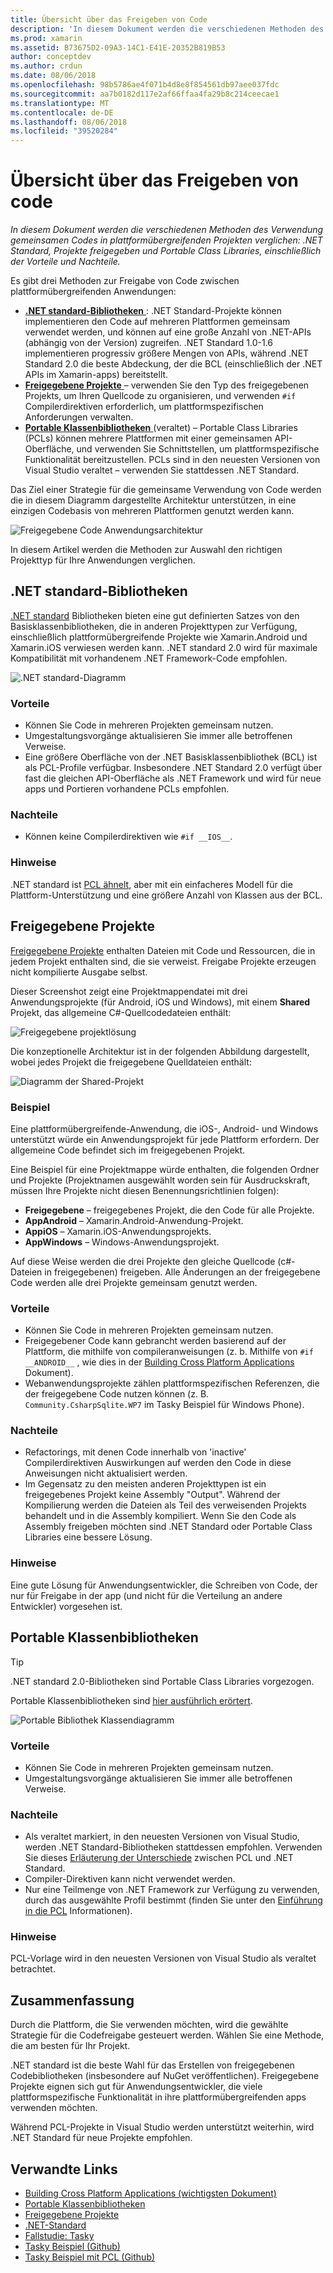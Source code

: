 ```yaml
---
title: Übersicht über das Freigeben von Code
description: 'In diesem Dokument werden die verschiedenen Methoden des Verwendung gemeinsamen Codes in plattformübergreifenden Projekten verglichen: freigegebene Projekte, Portable Class Libraries und .NET Standard, einschließlich der Vorteile und Nachteile.'
ms.prod: xamarin
ms.assetid: B73675D2-09A3-14C1-E41E-20352B819B53
author: conceptdev
ms.author: crdun
ms.date: 08/06/2018
ms.openlocfilehash: 98b5786ae4f071b4d8e8f854561db97aee037fdc
ms.sourcegitcommit: aa7b0182d117e2af66ffaa4fa29b8c214ceecae1
ms.translationtype: MT
ms.contentlocale: de-DE
ms.lasthandoff: 08/06/2018
ms.locfileid: "39520284"
---
```

# <a name="sharing-code-overview"></a>Übersicht über das Freigeben von code

_In diesem Dokument werden die verschiedenen Methoden des Verwendung gemeinsamen Codes in plattformübergreifenden Projekten verglichen: .NET Standard, Projekte freigegeben und Portable Class Libraries, einschließlich der Vorteile und Nachteile._

Es gibt drei Methoden zur Freigabe von Code zwischen plattformübergreifenden Anwendungen:

- [**.NET standard-Bibliotheken** ](#Net_Standard) : .NET Standard-Projekte können implementieren den Code auf mehreren Plattformen gemeinsam verwendet werden, und können auf eine große Anzahl von .NET-APIs (abhängig von der Version) zugreifen. .NET Standard 1.0-1.6 implementieren progressiv größere Mengen von APIs, während .NET Standard 2.0 die beste Abdeckung, der die BCL (einschließlich der .NET APIs im Xamarin-apps) bereitstellt.
- [**Freigegebene Projekte** ](#Shared_Projects) – verwenden Sie den Typ des freigegebenen Projekts, um Ihren Quellcode zu organisieren, und verwenden `#if` Compilerdirektiven erforderlich, um plattformspezifischen Anforderungen verwalten.
- [**Portable Klassenbibliotheken** ](#Portable_Class_Libraries) (veraltet) – Portable Class Libraries (PCLs) können mehrere Plattformen mit einer gemeinsamen API-Oberfläche, und verwenden Sie Schnittstellen, um plattformspezifische Funktionalität bereitzustellen. PCLs sind in den neuesten Versionen von Visual Studio veraltet &ndash; verwenden Sie stattdessen .NET Standard.

Das Ziel einer Strategie für die gemeinsame Verwendung von Code werden die in diesem Diagramm dargestellte Architektur unterstützen, in eine einzigen Codebasis von mehreren Plattformen genutzt werden kann.

 ![Freigegebene Code Anwendungsarchitektur](code-sharing-images/conceptualarchitecture.png "freigegebene Code-Anwendungsarchitektur")

In diesem Artikel werden die Methoden zur Auswahl den richtigen Projekttyp für Ihre Anwendungen verglichen.

<a name="Net_Standard" />

## <a name="net-standard-libraries"></a>.NET standard-Bibliotheken

[.NET standard](~/cross-platform/app-fundamentals/net-standard.md) Bibliotheken bieten eine gut definierten Satzes von den Basisklassenbibliotheken, die in anderen Projekttypen zur Verfügung, einschließlich plattformübergreifende Projekte wie Xamarin.Android und Xamarin.iOS verwiesen werden kann. .NET standard 2.0 wird für maximale Kompatibilität mit vorhandenem .NET Framework-Code empfohlen.

![.NET standard-Diagramm](code-sharing-images/netstandard.png ".NET Standard-Diagramm")

### <a name="benefits"></a>Vorteile

- Können Sie Code in mehreren Projekten gemeinsam nutzen.
- Umgestaltungsvorgänge aktualisieren Sie immer alle betroffenen Verweise.
- Eine größere Oberfläche von der .NET Basisklassenbibliothek (BCL) ist als PCL-Profile verfügbar. Insbesondere .NET Standard 2.0 verfügt über fast die gleichen API-Oberfläche als .NET Framework und wird für neue apps und Portieren vorhandene PCLs empfohlen.

### <a name="disadvantages"></a>Nachteile

- Können keine Compilerdirektiven wie `#if __IOS__`.

### <a name="remarks"></a>Hinweise

.NET standard ist [PCL ähnelt](https://docs.microsoft.com/dotnet/standard/net-standard#comparison-to-portable-class-libraries), aber mit ein einfacheres Modell für die Plattform-Unterstützung und eine größere Anzahl von Klassen aus der BCL.

<a name="Shared_Projects" />

## <a name="shared-projects"></a>Freigegebene Projekte

[Freigegebene Projekte](~/cross-platform/app-fundamentals/shared-projects.md) enthalten Dateien mit Code und Ressourcen, die in jedem Projekt enthalten sind, die sie verweist. Freigabe Projekte erzeugen nicht kompilierte Ausgabe selbst.

Dieser Screenshot zeigt eine Projektmappendatei mit drei Anwendungsprojekte (für Android, iOS und Windows), mit einem **Shared** Projekt, das allgemeine C#-Quellcodedateien enthält:

![Freigegebene projektlösung](code-sharing-images/sharedsolution.png "projektlösung freigegeben")

Die konzeptionelle Architektur ist in der folgenden Abbildung dargestellt, wobei jedes Projekt die freigegebene Quelldateien enthält:

![Diagramm der Shared-Projekt](code-sharing-images/sharedassetproject.png "Shared-Projekt-Diagramm")

### <a name="example"></a>Beispiel

Eine plattformübergreifende-Anwendung, die iOS-, Android- und Windows unterstützt würde ein Anwendungsprojekt für jede Plattform erfordern. Der allgemeine Code befindet sich im freigegebenen Projekt.

Eine Beispiel für eine Projektmappe würde enthalten, die folgenden Ordner und Projekte (Projektnamen ausgewählt worden sein für Ausdruckskraft, müssen Ihre Projekte nicht diesen Benennungsrichtlinien folgen):

- **Freigegebene** – freigegebenes Projekt, die den Code für alle Projekte.
- **AppAndroid** – Xamarin.Android-Anwendung-Projekt.
- **AppiOS** – Xamarin.iOS-Anwendungsprojekts.
- **AppWindows** – Windows-Anwendungsprojekt.

Auf diese Weise werden die drei Projekte den gleiche Quellcode (c#-Dateien in freigegebenen) freigeben. Alle Änderungen an der freigegebene Code werden alle drei Projekte gemeinsam genutzt werden.

### <a name="benefits"></a>Vorteile

- Können Sie Code in mehreren Projekten gemeinsam nutzen.
- Freigegebener Code kann gebrancht werden basierend auf der Plattform, die mithilfe von compileranweisungen (z. b. Mithilfe von `#if __ANDROID__` , wie dies in der [Building Cross Platform Applications](~/cross-platform/app-fundamentals/building-cross-platform-applications/index.md) Dokument).
- Webanwendungsprojekte zählen plattformspezifischen Referenzen, die der freigegebene Code nutzen können (z. B. `Community.CsharpSqlite.WP7` im Tasky Beispiel für Windows Phone).

### <a name="disadvantages"></a>Nachteile

- Refactorings, mit denen Code innerhalb von 'inactive' Compilerdirektiven Auswirkungen auf werden den Code in diese Anweisungen nicht aktualisiert werden.
- Im Gegensatz zu den meisten anderen Projekttypen ist ein freigegebenes Projekt keine Assembly "Output". Während der Kompilierung werden die Dateien als Teil des verweisenden Projekts behandelt und in die Assembly kompiliert. Wenn Sie den Code als Assembly freigeben möchten sind .NET Standard oder Portable Class Libraries eine bessere Lösung.

<a name="Shared_Remarks" />

### <a name="remarks"></a>Hinweise

Eine gute Lösung für Anwendungsentwickler, die Schreiben von Code, der nur für Freigabe in der app (und nicht für die Verteilung an andere Entwickler) vorgesehen ist.

<a name="Portable_Class_Libraries" />

## <a name="portable-class-libraries"></a>Portable Klassenbibliotheken

> [!TIP]
> .NET standard 2.0-Bibliotheken sind Portable Class Libraries vorgezogen.

Portable Klassenbibliotheken sind [hier ausführlich erörtert](~/cross-platform/app-fundamentals/pcl.md).

![Portable Bibliothek Klassendiagramm](code-sharing-images/portableclasslibrary.png "Portable Class Library-Diagramm")

### <a name="benefits"></a>Vorteile

- Können Sie Code in mehreren Projekten gemeinsam nutzen.
- Umgestaltungsvorgänge aktualisieren Sie immer alle betroffenen Verweise.

### <a name="disadvantages"></a>Nachteile

- Als veraltet markiert, in den neuesten Versionen von Visual Studio, werden .NET Standard-Bibliotheken stattdessen empfohlen. Verwenden Sie dieses [Erläuterung der Unterschiede](https://docs.microsoft.com/dotnet/standard/net-standard#comparison-to-portable-class-libraries) zwischen PCL und .NET Standard.
- Compiler-Direktiven kann nicht verwendet werden.
- Nur eine Teilmenge von .NET Framework zur Verfügung zu verwenden, durch das ausgewählte Profil bestimmt (finden Sie unter den [Einführung in die PCL](~/cross-platform/app-fundamentals/pcl.md) Informationen).

### <a name="remarks"></a>Hinweise

PCL-Vorlage wird in den neuesten Versionen von Visual Studio als veraltet betrachtet.

## <a name="summary"></a>Zusammenfassung

Durch die Plattform, die Sie verwenden möchten, wird die gewählte Strategie für die Codefreigabe gesteuert werden. Wählen Sie eine Methode, die am besten für Ihr Projekt.

.NET standard ist die beste Wahl für das Erstellen von freigegebenen Codebibliotheken (insbesondere auf NuGet veröffentlichen). Freigegebene Projekte eignen sich gut für Anwendungsentwickler, die viele plattformspezifische Funktionalität in ihre plattformübergreifenden apps verwenden möchten.

Während PCL-Projekte in Visual Studio werden unterstützt weiterhin, wird .NET Standard für neue Projekte empfohlen.

## <a name="related-links"></a>Verwandte Links

- [Building Cross Platform Applications (wichtigsten Dokument)](~/cross-platform/app-fundamentals/building-cross-platform-applications/index.md)
- [Portable Klassenbibliotheken](~/cross-platform/app-fundamentals/pcl.md)
- [Freigegebene Projekte](~/cross-platform/app-fundamentals/shared-projects.md)
- [.NET-Standard](~/cross-platform/app-fundamentals/net-standard.md)
- [Fallstudie: Tasky](~/cross-platform/app-fundamentals/building-cross-platform-applications/case-study-tasky.md)
- [Tasky Beispiel (Github)](https://github.com/xamarin/mobile-samples/tree/master/Tasky)
- [Tasky Beispiel mit PCL (Github)](https://github.com/xamarin/mobile-samples/tree/master/TaskyPortable)
